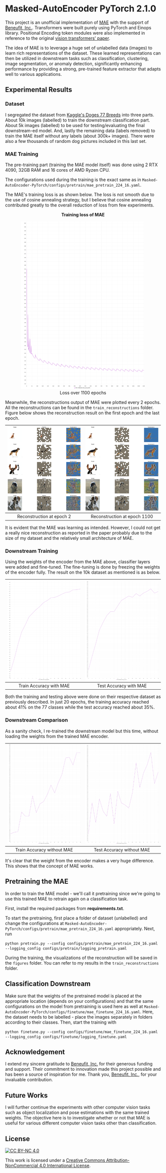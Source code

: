 # Masked-AutoEncoder PyTorch 2.1.0

This project is an unofficial implementation of [MAE](https://arxiv.org/pdf/2111.06377) with the support of [Beneufit, Inc.](https://beneufit.com/). Transformers were built purely using PyTorch and Einops library. Positional Encoding token modules were also implemented in reference to the original [vision transformers' paper](https://arxiv.org/pdf/2010.11929). 

The idea of MAE is to leverage a huge set of unlabelled data (images) to learn rich representations of the dataset. These learned representations can then be utilized in downstream tasks such as classification, clustering, image segmentation, or anomaly detection, significantly enhancing performance by providing a strong, pre-trained feature extractor that adapts well to various applications.

## Experimental Results

### Dataset
I segregated the dataset from [Kaggle's Doges 77 Breeds](https://www.kaggle.com/datasets/madibokishev/doges-77-breeds) into three parts. About 10k images (labelled) to train the downstream classification part. About 5k images (labelled) to be used for testing/evaluating the final downstream-ed model. And, lastly the remaining data (labels removed) to train the MAE itself without any labels (about 300k+ images). There were also a few thousands of random dog pictures included in this last set.

### MAE Training

The pre-training part (training the MAE model itself) was done using 2 RTX 4090, 32GB RAM and 16 cores of AMD Ryzen CPU. 

The configurations used during the training is the exact same as in ```Masked-AutoEncoder-PyTorch/configs/pretrain/mae_pretrain_224_16.yaml```.

The MAE's training loss is as shown below. The loss is not smooth due to the use of cosine annealing strategy, but I believe that cosine annealing contributed greatly to the overall reduction of loss from few experiments.

<div align="center"> 
<b>Training loss of MAE</b>
</div>
<figure class="image">
  <div align="center"><img src="readme_images/train_loss_mae.png" width="400"></div>
  <div align="center"><figcaption>Loss over 1100 epochs</figcaption></div>
</figure>

Meanwhile, the reconstructions output of MAE were plotted every 2 epochs. All the reconstructions can be found in the ```train_reconstructions``` folder. Figure below shows the reconstruction result on the first epoch and the last epoch.

<!--<div align="center"> -->
<!--  <b>Training Loss of MAE</b>-->
<!--</div>-->
<!--<figure class="image">-->
<!--  <div style="display: flex; justify-content: center;">-->
<!--    <div align="center" style="margin: 0 10px;">-->
<!--      <img src="train_reconstructions/9c5eb558-5edf-4695-a2c1-babce3781b71.PNG" width="200">-->
<!--      <figcaption>First epoch's reconstruction result.</figcaption>-->
<!--    </div>-->
<!--    <div align="center" style="margin: 0 10px;">-->
<!--      <img src="train_reconstructions/9c678920-2a2a-47e0-af6a-a05cc528ccc0.PNG" width="200">-->
<!--      <figcaption>Final epoch's reconstruction result.</figcaption>-->
<!--    </div>-->
<!--  </div>-->
<!--</figure>-->

| ![Reconstruction at epoch 2](train_reconstructions/9c5eb979-3d47-48f8-acad-f0604aca3044.PNG) | ![Reconstruction at epoch 1100](train_reconstructions/9c678920-2a2a-47e0-af6a-a05cc528ccc0.PNG) |
|:--:|:--:|
| Reconstruction at epoch 2 | Reconstruction at epoch 1100 |

It is evident that the MAE was learning as intended. However, I could not get a really nice reconstruction as reported in the paper probably due to the size of my dataset and the relatively small architecture of MAE.

### Downstream Training

Using the weights of the encoder from the MAE above, classifier layers were added and fine-tuned. The fine-tuning is done by freezing the weights of the encoder fully. The result on the 10k dataset as mentioned is as below.

| ![Train Accuracy with MAE](readme_images/train_accuracy_mae_downstream.png) | ![Test Accuracy with MAE](readme_images/test_accuracy_mae_downstream.png) |
|:--:|:--:|
| Train Accuracy with MAE | Test Accuracy with MAE |

Both the training and testing above were done on their respective dataset as previously described. In just 20 epochs, the training accuracy reached about 41% on the 77 classes while the test accuracy reached about 35%.

### Downstream Comparison

As a sanity check, I re-trained the downstream model but this time, without loading the weights from the trained MAE encoder.

| ![Train Accuracy with MAE](readme_images/train_accuracy_without_mae_downstream.png) | ![Test Accuracy with MAE](readme_images/test_accuracy_without_mae_downstream.png) |
|:--:|:--:|
| Train Accuracy without MAE | Test Accuracy without MAE |

It's clear that the weight from the encoder makes a very huge difference. This shows that the concept of MAE works. 

## Pretraining the MAE

In order to train the MAE model - we'll call it pretraining since we're going to use this trained MAE to retrain again on a classification task. 

First, install the required packages from **requirements.txt**. 

To start the pretraining, first place a folder of dataset (unlabelled) and change the configurations at ```Masked-AutoEncoder-PyTorch/configs/pretrain/mae_pretrain_224_16.yaml``` appropriately. Next, run

```
python pretrain.py --config configs/pretrain/mae_pretrain_224_16.yaml --logging_config configs/pretrain/logging_pretrain.yaml
```

During the training, the visualizations of the reconstruction will be saved in the ```figures``` folder. You can refer to my results in the ```train_reconstructions``` folder.

## Classification Downstream

Make sure that the weights of the pretrained model is placed at the appropriate location (depends on your configurations) and that the same configurations on the model from pretraining is used here as well at ```Masked-AutoEncoder-PyTorch/configs/finetune/mae_finetune_224_16.yaml```. Here, the dataset needs to be labelled - place the images separately in folders according to their classes. Then, start the training with

```
python finetune.py --config configs/finetune/mae_finetune_224_16.yaml --logging_config configs/finetune/logging_finetune.yaml
```

## Acknowledgement
I extend my sincere gratitude to [Beneufit, Inc.](https://beneufit.com/) for their generous funding and support. Their commitment to innovation made this project possible and has been a source of inspiration for me. Thank you, [Beneufit, Inc.](https://beneufit.com/), for your invaluable contribution.

## Future Works

I will further continue the experiments with other computer vision tasks such as object localization and pose estimations with the same trained weights. The objective here is to investigate whether or not that MAE is useful for various different computer vision tasks other than classification.


## License

[![CC BY-NC 4.0][cc-by-nc-shield]][cc-by-nc]

This work is licensed under a [Creative Commons Attribution-NonCommercial 4.0 International License][cc-by-nc].

[cc-by-nc]: https://creativecommons.org/licenses/by-nc/4.0/
[cc-by-nc-shield]: https://licensebuttons.net/l/by-nc/4.0/80x15.png



